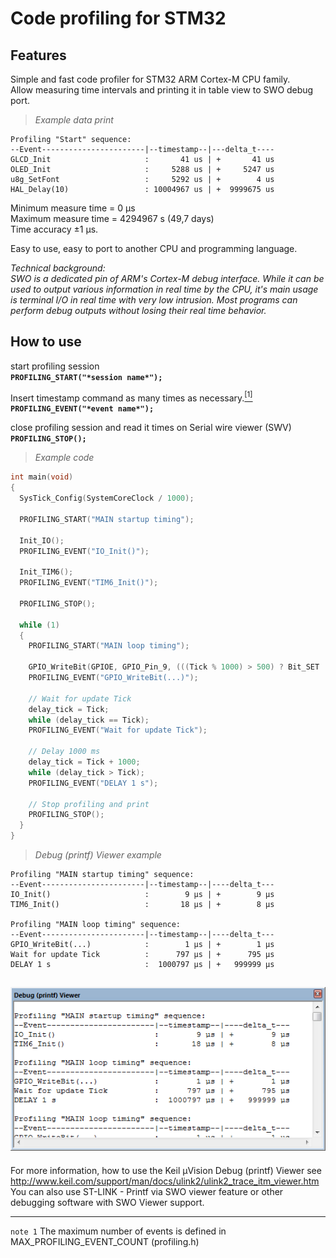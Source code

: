 Code profiling for STM32
===

Features
---
Simple and fast code profiler for STM32 ARM Cortex-M CPU family.   
Allow measuring time intervals and printing it in table view to SWO debug port.
>*Example data print*   
```
Profiling "Start" sequence:                                
--Event-----------------------|--timestamp--|---delta_t----
GLCD_Init                     :       41 us | +       41 us
OLED_Init                     :     5288 us | +     5247 us
u8g_SetFont                   :     5292 us | +        4 us
HAL_Delay(10)                 : 10004967 us | +  9999675 us
```
Minimum measure time = 0 µs   
Maximum measure time = 4294967 s (49,7 days)   
Time accuracy ±1 µs.

Easy to use, easy to port to another CPU and programming language.

*Technical background:   
SWO is a dedicated pin of ARM's Cortex-M debug interface. While it can be used to output various information
in real time by the CPU, it's main usage is terminal I/O in real time with very low intrusion. Most programs can
perform debug outputs without losing their real time behavior.*

How to use
---
start profiling session   
**`PROFILING_START("*session name*");`**

Insert timestamp command as many times as necessary.[<sup>[1]</sup>](#notes)   
**`PROFILING_EVENT("*event name*");`**

close profiling session and read it times on Serial wire viewer (SWV)   
**`PROFILING_STOP();`**   
      
       
       
> *Example code*   
```c
int main(void)
{
  SysTick_Config(SystemCoreClock / 1000);
  
  PROFILING_START("MAIN startup timing");

  Init_IO();
  PROFILING_EVENT("IO_Init()");

  Init_TIM6();
  PROFILING_EVENT("TIM6_Init()");

  PROFILING_STOP();

  while (1)
  {
    PROFILING_START("MAIN loop timing");

    GPIO_WriteBit(GPIOE, GPIO_Pin_9, (((Tick % 1000) > 500) ? Bit_SET : Bit_RESET));
    PROFILING_EVENT("GPIO_WriteBit(...)");

    // Wait for update Tick
    delay_tick = Tick;
    while (delay_tick == Tick);
    PROFILING_EVENT("Wait for update Tick");

    // Delay 1000 ms
    delay_tick = Tick + 1000;
    while (delay_tick > Tick);
    PROFILING_EVENT("DELAY 1 s");

    // Stop profiling and print
    PROFILING_STOP();
  }
}
```


> *Debug (printf) Viewer example*   
```
Profiling "MAIN startup timing" sequence: 
--Event-----------------------|--timestamp--|----delta_t---
IO_Init()                     :        9 µs | +        9 µs
TIM6_Init()                   :       18 µs | +        8 µs

Profiling "MAIN loop timing" sequence: 
--Event-----------------------|--timestamp--|----delta_t---
GPIO_WriteBit(...)            :        1 µs | +        1 µs
Wait for update Tick          :      797 µs | +      795 µs
DELAY 1 s                     :  1000797 µs | +   999999 µs

```
![Keil µVision Debug (printf) Viewer](Image/debug.png)
-------------   
For more information, how to use the Keil µVision Debug (printf) Viewer see  http://www.keil.com/support/man/docs/ulink2/ulink2_trace_itm_viewer.htm   
You can also use ST-LINK - Printf via SWO viewer feature or other debugging software with SWO Viewer support.

-------------   
<a name="notes"></a>`note 1` The maximum number of events is defined in MAX_PROFILING_EVENT_COUNT (profiling.h)
